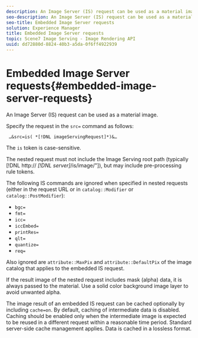 ```yaml
---
description: An Image Server (IS) request can be used as a material image.
seo-description: An Image Server (IS) request can be used as a material image.
seo-title: Embedded Image Server requests
solution: Experience Manager
title: Embedded Image Server requests
topic: Scene7 Image Serving - Image Rendering API
uuid: dd72880d-8824-40b3-a5da-0f6ff4922939
---
```


# Embedded Image Server requests{#embedded-image-server-requests}

An Image Server (IS) request can be used as a material image.

Specify the request in the `src=` command as follows:

` …&src=is( *[!DNL imageServingRequest]*)&…`

The `is` token is case-sensitive.

The nested request must not include the Image Serving root path (typically [!DNL http:// *[!DNL server]*/is/image/"]), but may include pre-processing rule tokens.

The following IS commands are ignored when specified in nested requests (either in the request URL or in `catalog::Modifier` or `catalog::PostModifier`):

* `bgc=` 
* `fmt=` 
* `icc=` 
* `iccEmbed=` 
* `printRes=` 
* `qlt=` 
* `quantize=` 
* `req=`

Also ignored are `attribute::MaxPix` and `attribute::DefaultPix` of the image catalog that applies to the embedded IS request.

If the result image of the nested request includes mask (alpha) data, it is always passed to the material. Use a solid color background image layer to avoid unwanted alpha.

The image result of an embedded IS request can be cached optionally by including `cache=on`. By default, caching of intermediate data is disabled. Caching should be enabled only when the intermediate image is expected to be reused in a different request within a reasonable time period. Standard server-side cache management applies. Data is cached in a lossless format. 

